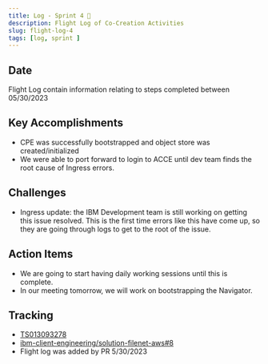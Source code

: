 ```yaml
---
title: Log - Sprint 4 🛫
description: Flight Log of Co-Creation Activities
slug: flight-log-4
tags: [log, sprint ]
---
```


## Date
Flight Log contain information relating to steps completed between 05/30/2023

## Key Accomplishments
- CPE was successfully bootstrapped and object store was created/initialized
- We were able to port forward to login to ACCE until dev team finds the root cause of Ingress errors.

## Challenges
- Ingress update: the IBM Development team is still working on getting this issue resolved.  This is the first time errors like this have come up, so they are going through logs to get to the root of the issue.

## Action Items
- We are going to start having daily working sessions until this is complete.
- In our meeting tomorrow, we will work on bootstrapping the Navigator.

## Tracking
- [TS013093278](https://www.ibm.com/mysupport/s/case/5003p00002iwdgWAAQ/filenet-container-deployment-to-eks)
- [ibm-client-engineering/solution-filenet-aws#8](https://zenhub.ibm.com/workspaces/st5-action-information-center-64343620d0cfd0000f03a114/issues/ibm-client-engineering/solution-filenet-aws/8)
- Flight log was added by PR 5/30/2023